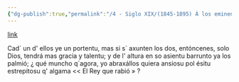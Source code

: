```yaml
---
{"dg-publish":true,"permalink":"/4 - Siglo XIX/(1845-1895) Á los eminentes autores de 'El Rey que rabió'/","tags":["#Siglo_19","central","Teodoro_Cuesta","escrito","Mieres","carta"]}
---
```


[link](https://asturies.com/cavedaynava/aloseminentes.txt)

Cad´ un d' ellos ye un portentu, 
mas si s´ axunten los dos, 
entóncenes, solo Dios, 
tendrá mas gracia y talentu; 
y de l' altura en so asientu 
barrunto ya los palmió; 
¿ qué muncho q´agora, yo 
abraxállos quiera ansiosu 
pol ésitu estrepitosu 
q' algama << El Rey que rabió » ?